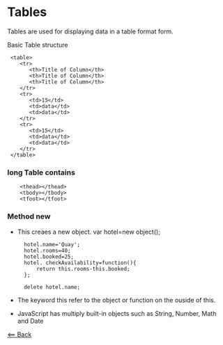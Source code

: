 # Tables

Tables are used for displaying data in a table format form.

Basic Table structure

     <table>
        <tr>
           <th>Title of Column</th>
           <th>Title of Column</th>
           <th>Title of Column</th>
        </tr>
        <tr>
           <td>15</td>
           <td>data</td>
           <td>data</td>
        </tr>
        <tr>
           <td>15</td>
           <td>data</td>
           <td>data</td>
        </tr>
     </table>

### long Table contains

        <thead></thead>
        <tbody></tbody>
        <tfoot></tfoot>

### Method new

- This creaes a new object.
  var hotel=new object();

        hotel.name='Quay';
        hotel.rooms=40;
        hotel.booked=25;
        hotel. checkAvailability=function(){
            return this.rooms-this.booked;
        };

        delete hotel.name;

- The keyword this refer to the object or function on the ouside of this.
- JavaScript has multiply built-in objects such as String, Number, Math and Date

[<== Back](README.md)
